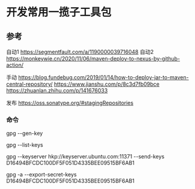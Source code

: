 # 开发常用一揽子工具包





## 参考
自动1
https://segmentfault.com/a/1190000039716048
自动2
https://monkeywie.cn/2020/11/06/maven-deploy-to-nexus-by-github-action/

手动
https://blog.fundebug.com/2019/01/14/how-to-deploy-jar-to-maven-central-repository/
https://www.jianshu.com/p/8c3d7fb09bce
https://zhuanlan.zhihu.com/p/141676033

发布
https://oss.sonatype.org/#stagingRepositories

### 命令

gpg --gen-key

gpg --list-keys

gpg --keyserver hkp://keyserver.ubuntu.com:11371 --send-keys D16494BFCDC100DF5F051D4335BEE09515BF6AB1

gpg -a --export-secret-keys D16494BFCDC100DF5F051D4335BEE09515BF6AB1
